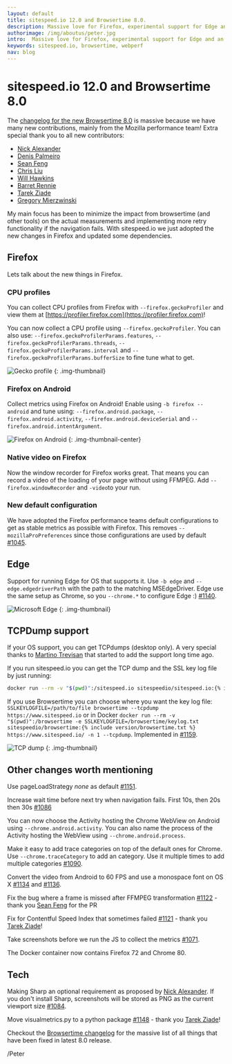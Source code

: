 ```yaml
---
layout: default
title: sitespeed.io 12.0 and Browsertime 8.0.  
description: Massive love for Firefox, experimental support for Edge and an incredible amount of fixes.
authorimage: /img/aboutus/peter.jpg
intro:  Massive love for Firefox, experimental support for Edge and an incredible amount of fixes.
keywords: sitespeed.io, browsertime, webperf
nav: blog
---
```


# sitespeed.io 12.0 and Browsertime 8.0 

The [changelog for the new Browsertime 8.0](https://github.com/sitespeedio/browsertime/blob/master/CHANGELOG.md#800-2020-02-05) is massive because we have many new contributions, mainly from the Mozilla performance team! Extra special thank you to all new contributors:

* [Nick Alexander](https://github.com/ncalexan)
* [Denis Palmeiro](https://github.com/dpalmeiro)
* [Sean Feng](https://github.com/sefeng211)
* [Chris Liu](https://github.com/cliu55)
* [Will Hawkins](https://github.com/hawkinsw)
* [Barret Rennie](https://github.com/brennie)
* [Tarek Ziade](https://github.com/tarekziade)
* [Gregory Mierzwinski](https://github.com/gmierz)

My main focus has been to minimize the impact from browsertime (and other tools) on the actual measurements and implementing more retry functionality if the navigation fails. With sitespeed.io we just adopted the new changes in Firefox and updated some dependencies.

## Firefox
Lets talk about the new things in Firefox.

### CPU profiles
You can collect CPU profiles from Firefox with `--firefox.geckoProfiler` and view them at [https://profiler.firefox.com](https://profiler.firefox.com)!

 You can now collect a CPU profile using `--firefox.geckoProfiler`. You can also use: `--firefox.geckoProfilerParams.features`, `--firefox.geckoProfilerParams.threads`, `--firefox.geckoProfilerParams.interval` and `--firefox.geckoProfilerParams.bufferSize` to fine tune what to get.

 ![Gecko profile]({{site.baseurl}}/img/gecko-profiler.png)
{: .img-thumbnail}

### Firefox on Android
Collect metrics using Firefox on Android! Enable using `-b firefox --android` and tune using: `--firefox.android.package`, `--firefox.android.activity`, `--firefox.android.deviceSerial` and `--firefox.android.intentArgument`.

 ![Firefox on Android]({{site.baseurl}}/img/firefox-android.jpg)
{: .img-thumbnail-center}

### Native video on Firefox
Now the window recorder for Firefox works great. That means you can record a video of the loading of your page without using FFMPEG. Add `--firefox.windowRecorder` and `-video`to your run.

### New default configuration
We have adopted the Firefox performance teams default configurations to get as stable metrics as possible with Firefox. This removes `--mozillaProPreferences` since those configurations are used by default [#1045](https://github.com/sitespeedio/browsertime/pull/1045).

## Edge
Support for running Edge for OS that supports it. Use `-b edge` and `--edge.edgedriverPath` with the path to the matching MSEdgeDriver. Edge use the same setup as Chrome, so you `--chrome.*` to configure Edge :) [#1140](https://github.com/sitespeedio/browsertime/pull/1140).

![Microsoft Edge]({{site.baseurl}}/img/msedge.jpg)
{: .img-thumbnail}

## TCPDump support
If your OS support, you can get TCPdumps (desktop only). A very special thanks to [Martino Trevisan](https://github.com/marty90) that started to add the support long time ago.

If you run sitespeed.io you can get the TCP dump and the SSL key log file by just running:

~~~bash
docker run --rm -v "$(pwd)":/sitespeed.io sitespeedio/sitespeed.io:{% include version/sitespeed.io.txt %} https://www.sitespeed.io/ --tcpdump
~~~

If you use Browsertime you can choose where you want the key log file: `SSLKEYLOGFILE=/path/to/file browsertime --tcpdump https://www.sitespeed.io` or in Docker `docker run --rm -v "$(pwd)":/browsertime -e SSLKEYLOGFILE=/browsertime/keylog.txt sitespeedio/browsertime:{% include version/browsertime.txt %} https://www.sitespeed.io/ -n 1 --tcpdump`. Implemented in [#1159](https://github.com/sitespeedio/browsertime/pull/1159).


![TCP dump]({{site.baseurl}}/img/tcpdump.png)
{: .img-thumbnail}

## Other changes worth mentioning
Use pageLoadStrategy *none* as default [#1151](https://github.com/sitespeedio/browsertime/pull/1151).

Increase wait time before next try when navigation fails. First 10s, then 20s then 30s [#1086](https://github.com/sitespeedio/browsertime/pull/1086)

You can now choose the Activity hosting the Chrome WebView on Android using `--chrome.android.activity`. You 
can also name the process of the Activity hosting the WebView using `--chrome.android.process`.  

Make it easy to add trace categories on top of the default ones for Chrome. Use `--chrome.traceCategory` to add an category. Use it multiple times to add multiple categories [#1090](https://github.com/sitespeedio/browsertime/pull/1090).

Convert the video from Android to 60 FPS and use a monospace font on OS X [#1134](https://github.com/sitespeedio/browsertime/pull/1134) and [#1136](https://github.com/sitespeedio/browsertime/pull/1136).

Fix the bug where a frame is missed after FFMPEG transformation [#1122](https://github.com/sitespeedio/browsertime/pull/1122) - thank you [Sean Feng](https://github.com/sefeng211) for the PR

Fix for Contentful Speed Index that sometimes failed [#1121](https://github.com/sitespeedio/browsertime/pull/1121) - thank you [Tarek Ziade](https://github.com/tarekziade)!

Take screenshots before we run the JS to collect the metrics [#1071](https://github.com/sitespeedio/browsertime/pull/1071).

The Docker container now contains Firefox 72 and Chrome 80.

## Tech 
Making Sharp an optional requirement as proposed by [Nick Alexander](https://github.com/ncalexan). If you don't install Sharp, screenshots will be stored as PNG as the current viewport size [#1084](https://github.com/sitespeedio/browsertime/pull/1084). 

Move visualmetrics.py to a python package [#1148](https://github.com/sitespeedio/browsertime/pull/1148) - thank you [Tarek Ziade](https://github.com/tarekziade)!

Checkout the [Browsertime changelog](https://github.com/sitespeedio/browsertime/blob/master/CHANGELOG.md#800-2020-02-05) for the massive list of all things that have been fixed in latest 8.0 release.

/Peter